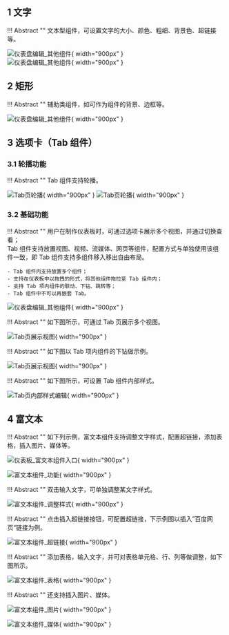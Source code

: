 ## 1 文字

!!! Abstract ""
	文本型组件，可设置文字的大小、颜色、粗细、背景色、超链接等。

![仪表盘编辑_其他组件](../../img/dashboard_generation/文字组件.png){ width="900px" }  
![仪表盘编辑_其他组件](../../img/dashboard_generation/文字组件显示效果.png){ width="900px" }

## 2 矩形

!!! Abstract ""
	辅助类组件，如可作为组件的背景、边框等。

![仪表盘编辑_其他组件](../../img/dashboard_generation/矩形框.png){ width="900px" }

## 3 选项卡（Tab 组件）

### 3.1 轮播功能

!!! Abstract ""
	Tab 组件支持轮播。

![Tab页轮播](../../img/dashboard_generation/tab组件轮播设置.png){ width="900px" }
![Tab页轮播](../../img/dashboard_generation/开启轮播.png){ width="900px" }

### 3.2 基础功能

!!! Abstract ""
	用户在制作仪表板时，可通过选项卡展示多个视图，并通过切换查看；  
	Tab 组件支持放置视图、视频、流媒体、网页等组件，配置方式与单独使用该组件一致，即 Tab 组件支持多组件移入移出自由布局。

	- Tab 组件内支持放置多个组件；
	- 支持在仪表板中以拖拽的形式，将其他组件拖拉至 Tab 组件内；
	- 支持 Tab 项内组件的联动、下钻、跳转等；
	- Tab 组件中不可以再嵌套 Tab。

![仪表盘编辑_其他组件](../../img/dashboard_generation/tab选项.png){ width="900px" }

!!! Abstract ""
	如下图所示，可通过 Tab 页展示多个视图。

![Tab页展示视图](../../img/dashboard_generation/Tab页展示视图.png){ width="900px" }

!!! Abstract ""
	如下图以 Tab 项内组件的下钻做示例。

![Tab页展示视图](../../img/dashboard_generation/Tab页视图下钻.png){ width="900px" }

!!! Abstract ""
	如下图所示，可设置 Tab 组件内部样式。

![Tab页内部样式编辑](../../img/dashboard_generation/Tab页内部样式编辑.png){ width="900px" }

## 4 富文本

!!! Abstract ""
	如下列示例，富文本组件支持调整文字样式，配置超链接，添加表格，插入图片、媒体等。

![仪表板_富文本组件入口](../../img/dashboard_generation/仪表板_富文本组件入口.png){ width="900px" }

![富文本组件_功能](../../img/dashboard_generation/富文本组件_功能.png){ width="900px" }

!!! Abstract ""
	双击输入文字，可单独调整某文字样式。

![富文本组件_调整样式](../../img/dashboard_generation/富文本组件_调整样式.png){ width="900px" }

!!! Abstract ""
	点击插入超链接按钮，可配置超链接，下示例图以插入”百度网页“链接为例。

![富文本组件_超链接](../../img/dashboard_generation/富文本组件_超链接.png){ width="900px" }

!!! Abstract ""
	添加表格，输入文字，并可对表格单元格、行、列等做调整，如下图所示。

![富文本组件_表格](../../img/dashboard_generation/富文本组件_表格.png){ width="900px" }

!!! Abstract ""
	还支持插入图片、媒体。

![富文本组件_图片](../../img/dashboard_generation/富文本组件_图片.png){ width="900px" }

![富文本组件_媒体](../../img/dashboard_generation/富文本组件_媒体.png){ width="900px" }